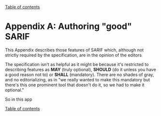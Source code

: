 [Table of contents](../README.md#contents)

# Appendix A: Authoring "good" SARIF

This Appendix describes those features of SARIF which,
although not strictly required by the specification,
are in the opinion of the editors

The specification isn't as helpful as it might be because it's restricted to describing features as
**MAY** (truly optional), **SHOULD** (do it unless you have a good reason not to) or **SHALL** (mandatory).
There are no shades of gray, and no editorializing,
as in "we really wanted to make this mandatory but there's this one prominent tool that doesn't do it, so we had to make it optional."

So in this app

[Table of contents](../README.md#contents)